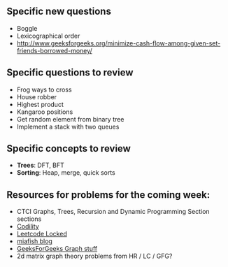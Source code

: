 ## Specific new questions

* Boggle
* Lexicographical order
* http://www.geeksforgeeks.org/minimize-cash-flow-among-given-set-friends-borrowed-money/

## Specific questions to review

* Frog ways to cross
* House robber
* Highest product
* Kangaroo positions
* Get random element from binary tree
* Implement a stack with two queues

## Specific concepts to review

* **Trees**: DFT, BFT
* **Sorting**: Heap, merge, quick sorts

## Resources for problems for the coming week:

* CTCI Graphs, Trees, Recursion and Dynamic Programming Section sections
* [Codility](https://github.com/mrhead/codility)
* [Leetcode Locked](https://tonycao.gitbooks.io/leetcode-locked/content/index.html)
* [miafish blog](https://miafish.wordpress.com/)
* [GeeksForGeeks Graph stuff](http://www.geeksforgeeks.org/category/graph/)
* 2d matrix graph theory problems from HR / LC / GFG?
